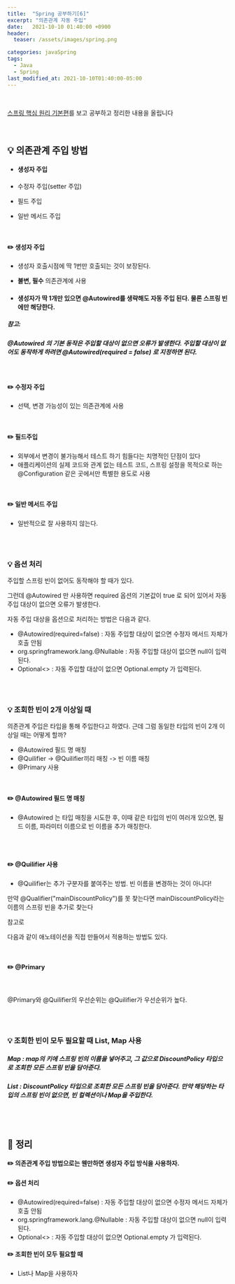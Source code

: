 ```yaml
---
title:  "Spring 공부하기[6]"
excerpt: "의존관계 자동 주입"
date:   2021-10-10 01:40:00 +0900
header:
  teaser: /assets/images/spring.png

categories: javaSpring
tags:
  - Java
  - Spring
last_modified_at: 2021-10-10T01:40:00-05:00
---
```


<br/>

[스프링 핵심 원리 기본편](https://www.inflearn.com/course/스프링-핵심-원리-기본편)를 보고 공부하고 정리한 내용을 올립니다

<br/>

## **💡** 의존관계 주입 방법

- #### 생성자 주입

- 수정자 주입(setter 주입)

- 필드 주입

- 일반 메서드 주입

<br/>

#### ✏️ 생성자 주입

- 생성자 호출시점에 딱 1번만 호출되는 것이 보장된다. 

- **불변, 필수** 의존관계에 사용

- #### 생성자가 딱 1개만 있으면 @Autowired를 생략해도 자동 주입 된다. 물론 스프링 빈에만 해당한다.

##### 참고:

##### @Autowired 의 기본 동작은 주입할 대상이 없으면 오류가 발생한다. 주입할 대상이 없어도 동작하게 하려면 @Autowired(required = false) 로 지정하면 된다.

<br/>

#### ✏️ 수정자 주입

- 선택, 변경 가능성이 있는 의존관계에 사용

<br/>

#### ✏️ 필드주입

- 외부에서 변경이 불가능해서 테스트 하기 힘들다는 치명적인 단점이 있다
- 애플리케이션의 실제 코드와 관계 없는 테스트 코드, 스프링 설정을 목적으로 하는 @Configuration 같은 곳에서만 특별한 용도로 사용

<br/>

#### ✏️ 일반 메서드 주입

- 일반적으로 잘 사용하지 않는다.

<br/>

<br/>

### 💡 옵션 처리

주입할 스프링 빈이 없어도 동작해야 할 때가 있다. 

그런데 @Autowired 만 사용하면 required 옵션의 기본값이 true 로 되어 있어서 자동 주입 대상이 없으면 오류가 발생한다.

자동 주입 대상을 옵션으로 처리하는 방법은 다음과 같다. 

- @Autowired(required=false) : 자동 주입할 대상이 없으면 수정자 메서드 자체가 호출 안됨 
- org.springframework.lang.@Nullable : 자동 주입할 대상이 없으면 null이 입력된다. 
- Optional<> : 자동 주입할 대상이 없으면 Optional.empty 가 입력된다.

<br/>

<br/>

### 💡 조회한 빈이 2개 이상일 때

의존관계 주입은 타입을 통해 주입한다고 하였다. 근데 그럼 동일한 타입의 빈이 2개 이상일 때는 어떻게 할까?

- @Autowired 필드 명 매칭
- @Quilifier -> @Quilifier끼리 매칭 -> 빈 이름 매칭
- @Primary 사용

<br/>

#### ✏️ @Autowired 필드 명 매칭

-  @Autowired 는 타입 매칭을 시도한 후, 이때 같은 타입의 빈이 여러개 있으면, 필드 이름, 파라미터 이름으로 빈 이름을 추가 매칭한다.

<br/>

<br/>

#### ✏️ @Quilifier 사용

-  @Quilifier는 추가 구분자를 붙여주는 방법. 빈 이름을 변경하는 것이 아니다!

<script src="https://gist.github.com/ShinDongHun1/e53efdd00b67d9e00b03ac9ccc5770f3.js"></script>

<script src="https://gist.github.com/ShinDongHun1/54aea93cd3098df7e96d416b20bec015.js"></script>

만약 @Qualifier("mainDiscountPolicy")를 못 찾는다면 mainDiscountPolicy라는 이름의 스프링 빈을 추가로 찾는다

참고로

<script src="https://gist.github.com/ShinDongHun1/405789833a637977ab8dd89fb8bc789e.js"></script>

다음과 같이 애노테이션을 직접 만들어서 적용하는 방법도 있다.

<br/>

#### ✏️ @Primary

<br/>

<script src="https://gist.github.com/ShinDongHun1/d29a5ea3a798119e16911f879d036f58.js"></script>

@Primary와 @Quilifier의 우선순위는 @Quilifier가 우선순위가 높다.

<br/>

<br/>

### 💡 조회한 빈이 모두 필요할 때 List, Map 사용

<script src="https://gist.github.com/ShinDongHun1/2b09ef78ccf27ada3cc3116ec5b4a883.js"></script>

##### Map : map의 키에 스프링 빈의 이름을 넣어주고, 그 값으로 DiscountPolicy 타입으로 조회한 모든 스프링 빈을 담아준다. 

##### List : DiscountPolicy 타입으로 조회한 모든 스프링 빈을 담아준다. 만약 해당하는 타입의 스프링 빈이 없으면, 빈 컬렉션이나 Map을 주입한다.

<br/>

<br/>

## **🧾** 정리

#### ✏️ 의존관계 주입 방법으로는 웬만하면 생성자 주입 방식을 사용하자.

#### ✏️  옵션 처리

- @Autowired(required=false) : 자동 주입할 대상이 없으면 수정자 메서드 자체가 호출 안됨 
- org.springframework.lang.@Nullable : 자동 주입할 대상이 없으면 null이 입력된다. 
- Optional<> : 자동 주입할 대상이 없으면 Optional.empty 가 입력된다.

#### ✏️  조회한 빈이 모두 필요할 때 

- List나 Map을 사용하자